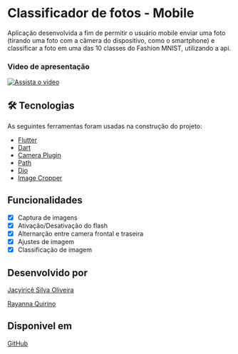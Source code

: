 # Classificador de fotos - Mobile
Aplicação desenvolvida a fim de permitir o usuário mobile enviar uma foto (tirando uma foto com a câmera do dispositivo, como o smartphone) e classificar a foto em uma das 10 classes do Fashion MNIST, utilizando a api.

### Video de apresentação
[![Assista o video](https://i.imgur.com/SdQ5CxC.png)](https://www.youtube.com/watch?v=uQgNeoP9KpY)

## 🛠 Tecnologias

As seguintes ferramentas foram usadas na construção do projeto:

- [Flutter](https://flutter.dev/)
- [Dart](https://dart.dev/)
- [Camera Plugin](https://pub.dev/packages/camera)
- [Path](https://pub.dev/packages/path)
- [Dio](https://pub.dev/packages/dio)
- [Image Cropper](https://pub.dev/packages/image_cropper)

## Funcionalidades
- [x] Captura de imagens
- [x] Ativação/Desativação do flash
- [x] Alternarção entre camera frontal e traseira
- [x] Ajustes de imagem
- [x] Classificação de imagem

## Desenvolvido por
[Jacyiricê Silva Oliveira](https://github.com/jacyirice/)

[Rayanna Quirino](https://github.com/rayannaQuirino)

## Disponivel em 
[GitHub](https://github.com/jacyirice/classificador-de-imagens)